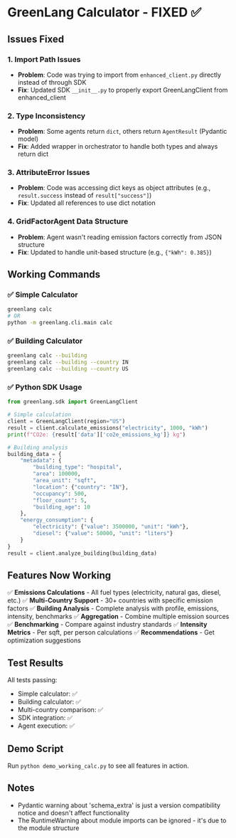 # GreenLang Calculator - FIXED ✅

## Issues Fixed

### 1. **Import Path Issues**
- **Problem**: Code was trying to import from `enhanced_client.py` directly instead of through SDK
- **Fix**: Updated SDK `__init__.py` to properly export GreenLangClient from enhanced_client

### 2. **Type Inconsistency**
- **Problem**: Some agents return `dict`, others return `AgentResult` (Pydantic model)
- **Fix**: Added wrapper in orchestrator to handle both types and always return dict

### 3. **AttributeError Issues**
- **Problem**: Code was accessing dict keys as object attributes (e.g., `result.success` instead of `result["success"]`)
- **Fix**: Updated all references to use dict notation

### 4. **GridFactorAgent Data Structure**
- **Problem**: Agent wasn't reading emission factors correctly from JSON structure
- **Fix**: Updated to handle unit-based structure (e.g., `{"kWh": 0.385}`)

## Working Commands

### ✅ Simple Calculator
```bash
greenlang calc
# OR
python -m greenlang.cli.main calc
```

### ✅ Building Calculator
```bash
greenlang calc --building
greenlang calc --building --country IN
greenlang calc --building --country US
```

### ✅ Python SDK Usage
```python
from greenlang.sdk import GreenLangClient

# Simple calculation
client = GreenLangClient(region="US")
result = client.calculate_emissions("electricity", 1000, "kWh")
print(f"CO2e: {result['data']['co2e_emissions_kg']} kg")

# Building analysis
building_data = {
    "metadata": {
        "building_type": "hospital",
        "area": 100000,
        "area_unit": "sqft",
        "location": {"country": "IN"},
        "occupancy": 500,
        "floor_count": 5,
        "building_age": 10
    },
    "energy_consumption": {
        "electricity": {"value": 3500000, "unit": "kWh"},
        "diesel": {"value": 50000, "unit": "liters"}
    }
}
result = client.analyze_building(building_data)
```

## Features Now Working

✅ **Emissions Calculations** - All fuel types (electricity, natural gas, diesel, etc.)
✅ **Multi-Country Support** - 30+ countries with specific emission factors
✅ **Building Analysis** - Complete analysis with profile, emissions, intensity, benchmarks
✅ **Aggregation** - Combine multiple emission sources
✅ **Benchmarking** - Compare against industry standards
✅ **Intensity Metrics** - Per sqft, per person calculations
✅ **Recommendations** - Get optimization suggestions

## Test Results

All tests passing:
- Simple calculator: ✅
- Building calculator: ✅
- Multi-country comparison: ✅
- SDK integration: ✅
- Agent execution: ✅

## Demo Script

Run `python demo_working_calc.py` to see all features in action.

## Notes

- Pydantic warning about 'schema_extra' is just a version compatibility notice and doesn't affect functionality
- The RuntimeWarning about module imports can be ignored - it's due to the module structure